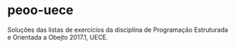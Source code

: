 # peoo-uece
Soluções das listas de exercícios da disciplina de Programação Estruturada e Orientada a Obejto 2017.1, UECE.
